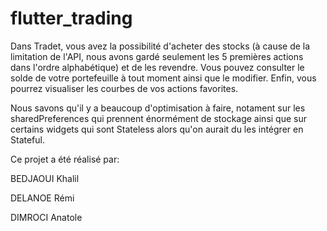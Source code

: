 # flutter_trading


Dans Tradet, vous avez la possibilité d'acheter des stocks (à cause de la limitation de l'API, nous avons gardé seulement les 5 premières actions dans l'ordre alphabétique) et de les revendre. Vous pouvez consulter le solde de votre portefeuille à tout moment ainsi que 
le modifier. Enfin, vous pourrez visualiser les courbes de vos actions favorites.

Nous savons qu'il y a beaucoup d'optimisation à faire, notament sur les sharedPreferences qui prennent énormément de stockage ainsi que sur certains widgets qui sont Stateless alors qu'on aurait du les intégrer en Stateful. 


Ce projet a été réalisé par:

BEDJAOUI Khalil

DELANOE Rémi

DIMROCI Anatole

